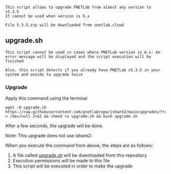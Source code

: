 ```linux
This script allows to upgrade PNETLab from almost any version to v5.3.5
It cannot be used when version is 6.x

File 5.3.5.zip will be downloaded from unetlab.cloud
```
## upgrade.sh

`This script cannot be used in cases where PNETLab version is 6.x: An error message will be displayed and the script execution will be finished`

`Also, this script detects if you already have PNETLab v5.3.5 in your system and avoids to upgrade twice`

### Upgrade
Apply this command using the terminal
```linux
wget -O upgrade.sh https://raw.githubusercontent.com/pnetlabrepo/ishare2/main/upgrades/from_any_to_5.3.5/upgrade.sh > /dev/null 2>&1 && chmod +x upgrade.sh && bash upgrade.sh
```

After a few seconds, the upgrade will be done.

Note: This upgrade does not use ishare2:

When you execute the command from above, the steps are as follows:

1) A file called [upgrade.sh](https://raw.githubusercontent.com/pnetlabrepo/ishare2/main/upgrades/from_any_to_5.3.5/upgrade.sh) will be downloaded from this repository
2) Execution permissions will be made to this file
3) This script will be executed in order to make the upgrade

